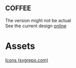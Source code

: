 ## COFFEE

The version might not be actual
<br>
See the current design [online](https://tomikjetu.me/portfolio/minecraft-server)

# Assets
[Icons (svgrepo.com)](https://svgrepo.com)
